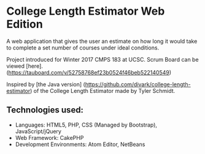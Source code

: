 # College Length Estimator Web Edition
A web application that gives the user an estimate on how long it would take to complete a set number of courses under ideal conditions.

Project introduced for Winter 2017 CMPS 183 at UCSC. Scrum Board can be viewed [here]. (https://tauboard.com/v/52758768ef23b0524f46beb522140549)

Inspired by [the Java version] (https://github.com/divark/college-length-estimator) of the College Length Estimator made by Tyler Schmidt.

## Technologies used:
- Languages: HTML5, PHP, CSS (Managed by Bootstrap), JavaScript/jQuery
- Web Framework: CakePHP
- Development Environments: Atom Editor, NetBeans
